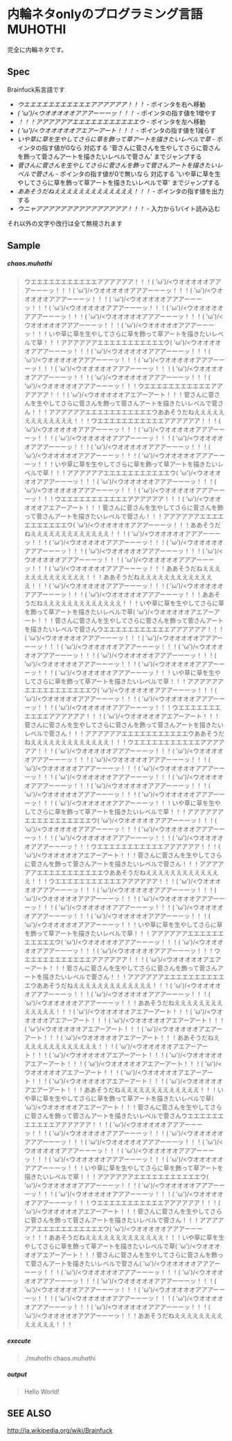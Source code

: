 内輪ネタonlyのプログラミング言語 MUHOTHI
====

完全に内輪ネタです。

Spec
----

Brainfuck系言語です

- *ウエエエエエエエエエエエアアアアアア！！！* - ポインタを右へ移動
- *\( 'ω')/<ウオオオオオアアアーーーッ！！！* - ポインタの指す値を1増やす
- *！！！アアアアアアエエエエエエエエエエエウ* - ポインタを左へ移動
- *\( 'ω')/<ウオオオオオアエアーアート！！！* - ポインタの指す値を1減らす
- *いや草に草を生やしてさらに草を飾って草アートを描きたいレベルで草* - ポインタの指す値が0なら 対応する '菅さんに菅さんを生やしてさらに菅さんを飾って菅さんアートを描きたいレベルで菅さん' までジャンプする
- *菅さんに菅さんを生やしてさらに菅さんを飾って菅さんアートを描きたいレベルで菅さん* - ポインタの指す値が0で無いなら 対応する 'いや草に草を生やしてさらに草を飾って草アートを描きたいレベルで草' までジャンプする
- *ああそうだねえええええええええええええ！！！* - ポインタの指す値を出力する
- *ウニャアアアアアアアアアアアアアアア！！！* - 入力から1バイト読み込む

それ以外の文字や改行は全て無視されます

Sample
----

##### chaos.muhothi
 
> ウエエエエエエエエエエエアアアアアア！！！( 'ω')/<ウオオオオオアアアーーーッ！！！( 'ω')/<ウオオオオオアアアーーーッ！！！( 'ω')/<ウオオオオオアアアーーーッ！！！( 'ω')/<ウオオオオオアアアーーーッ！！！( 'ω')/<ウオオオオオアアアーーーッ！！！( 'ω')/<ウオオオオオアアアーーーッ！！！( 'ω')/<ウオオオオオアアアーーーッ！！！( 'ω')/<ウオオオオオアアアーーーッ！！！( 'ω')/<ウオオオオオアアアーーーッ！！！いや草に草を生やしてさらに草を飾って草アートを描きたいレベルで草！！！アアアアアアエエエエエエエエエエエウ( 'ω')/<ウオオオオオアアアーーーッ！！！( 'ω')/<ウオオオオオアアアーーーッ！！！( 'ω')/<ウオオオオオアアアーーーッ！！！( 'ω')/<ウオオオオオアアアーーーッ！！！( 'ω')/<ウオオオオオアアアーーーッ！！！( 'ω')/<ウオオオオオアアアーーーッ！！！( 'ω')/<ウオオオオオアアアーーーッ！！！( 'ω')/<ウオオオオオアアアーーーッ！！！ウエエエエエエエエエエエアアアアアア！！！( 'ω')/<ウオオオオオアエアーアート！！！菅さんに菅さんを生やしてさらに菅さんを飾って菅さんアートを描きたいレベルで菅さん！！！アアアアアアエエエエエエエエエエエウああそうだねえええええええええええええ！！！﻿ウエエエエエエエエエエエアアアアアア！！！( 'ω')/<ウオオオオオアアアーーーッ！！！( 'ω')/<ウオオオオオアアアーーーッ！！！( 'ω')/<ウオオオオオアアアーーーッ！！！( 'ω')/<ウオオオオオアアアーーーッ！！！( 'ω')/<ウオオオオオアアアーーーッ！！！( 'ω')/<ウオオオオオアアアーーーッ！！！( 'ω')/<ウオオオオオアアアーーーッ！！！いや草に草を生やしてさらに草を飾って草アートを描きたいレベルで草！！！アアアアアアエエエエエエエエエエエウ( 'ω')/<ウオオオオオアアアーーーッ！！！( 'ω')/<ウオオオオオアアアーーーッ！！！( 'ω')/<ウオオオオオアアアーーーッ！！！( 'ω')/<ウオオオオオアアアーーーッ！！！ウエエエエエエエエエエエアアアアアア！！！( 'ω')/<ウオオオオオアエアーアート！！！菅さんに菅さんを生やしてさらに菅さんを飾って菅さんアートを描きたいレベルで菅さん！！！アアアアアアエエエエエエエエエエエウ( 'ω')/<ウオオオオオアアアーーーッ！！！ああそうだねえええええええええええええ！！！﻿( 'ω')/<ウオオオオオアアアーーーッ！！！( 'ω')/<ウオオオオオアアアーーーッ！！！( 'ω')/<ウオオオオオアアアーーーッ！！！( 'ω')/<ウオオオオオアアアーーーッ！！！( 'ω')/<ウオオオオオアアアーーーッ！！！( 'ω')/<ウオオオオオアアアーーーッ！！！( 'ω')/<ウオオオオオアアアーーーッ！！！ああそうだねえええええええええええええ！！！﻿ああそうだねえええええええええええええ！！！﻿( 'ω')/<ウオオオオオアアアーーーッ！！！( 'ω')/<ウオオオオオアアアーーーッ！！！( 'ω')/<ウオオオオオアアアーーーッ！！！ああそうだねえええええええええええええ！！！﻿いや草に草を生やしてさらに草を飾って草アートを描きたいレベルで草( 'ω')/<ウオオオオオアエアーアート！！！菅さんに菅さんを生やしてさらに菅さんを飾って菅さんアートを描きたいレベルで菅さんウエエエエエエエエエエエアアアアアア！！！( 'ω')/<ウオオオオオアアアーーーッ！！！( 'ω')/<ウオオオオオアアアーーーッ！！！( 'ω')/<ウオオオオオアアアーーーッ！！！( 'ω')/<ウオオオオオアアアーーーッ！！！( 'ω')/<ウオオオオオアアアーーーッ！！！( 'ω')/<ウオオオオオアアアーーーッ！！！( 'ω')/<ウオオオオオアアアーーーッ！！！( 'ω')/<ウオオオオオアアアーーーッ！！！いや草に草を生やしてさらに草を飾って草アートを描きたいレベルで草！！！アアアアアアエエエエエエエエエエエウ( 'ω')/<ウオオオオオアアアーーーッ！！！( 'ω')/<ウオオオオオアアアーーーッ！！！( 'ω')/<ウオオオオオアアアーーーッ！！！( 'ω')/<ウオオオオオアアアーーーッ！！！ウエエエエエエエエエエエアアアアアア！！！( 'ω')/<ウオオオオオアエアーアート！！！菅さんに菅さんを生やしてさらに菅さんを飾って菅さんアートを描きたいレベルで菅さん！！！アアアアアアエエエエエエエエエエエウああそうだねえええええええええええええ！！！﻿ウエエエエエエエエエエエアアアアアア！！！( 'ω')/<ウオオオオオアアアーーーッ！！！( 'ω')/<ウオオオオオアアアーーーッ！！！( 'ω')/<ウオオオオオアアアーーーッ！！！( 'ω')/<ウオオオオオアアアーーーッ！！！( 'ω')/<ウオオオオオアアアーーーッ！！！( 'ω')/<ウオオオオオアアアーーーッ！！！( 'ω')/<ウオオオオオアアアーーーッ！！！( 'ω')/<ウオオオオオアアアーーーッ！！！( 'ω')/<ウオオオオオアアアーーーッ！！！( 'ω')/<ウオオオオオアアアーーーッ！！！( 'ω')/<ウオオオオオアアアーーーッ！！！いや草に草を生やしてさらに草を飾って草アートを描きたいレベルで草！！！アアアアアアエエエエエエエエエエエウ( 'ω')/<ウオオオオオアアアーーーッ！！！( 'ω')/<ウオオオオオアアアーーーッ！！！( 'ω')/<ウオオオオオアアアーーーッ！！！( 'ω')/<ウオオオオオアアアーーーッ！！！( 'ω')/<ウオオオオオアアアーーーッ！！！ウエエエエエエエエエエエアアアアアア！！！( 'ω')/<ウオオオオオアエアーアート！！！菅さんに菅さんを生やしてさらに菅さんを飾って菅さんアートを描きたいレベルで菅さん！！！アアアアアアエエエエエエエエエエエウああそうだねえええええええええええええ！！！﻿ウエエエエエエエエエエエアアアアアア！！！( 'ω')/<ウオオオオオアアアーーーッ！！！( 'ω')/<ウオオオオオアアアーーーッ！！！( 'ω')/<ウオオオオオアアアーーーッ！！！( 'ω')/<ウオオオオオアアアーーーッ！！！( 'ω')/<ウオオオオオアアアーーーッ！！！( 'ω')/<ウオオオオオアアアーーーッ！！！( 'ω')/<ウオオオオオアアアーーーッ！！！( 'ω')/<ウオオオオオアアアーーーッ！！！いや草に草を生やしてさらに草を飾って草アートを描きたいレベルで草！！！アアアアアアエエエエエエエエエエエウ( 'ω')/<ウオオオオオアアアーーーッ！！！( 'ω')/<ウオオオオオアアアーーーッ！！！( 'ω')/<ウオオオオオアアアーーーッ！！！ウエエエエエエエエエエエアアアアアア！！！( 'ω')/<ウオオオオオアエアーアート！！！菅さんに菅さんを生やしてさらに菅さんを飾って菅さんアートを描きたいレベルで菅さん！！！アアアアアアエエエエエエエエエエエウああそうだねえええええええええええええ！！！﻿( 'ω')/<ウオオオオオアアアーーーッ！！！( 'ω')/<ウオオオオオアアアーーーッ！！！( 'ω')/<ウオオオオオアアアーーーッ！！！ああそうだねえええええええええええええ！！！﻿( 'ω')/<ウオオオオオアエアーアート！！！( 'ω')/<ウオオオオオアエアーアート！！！( 'ω')/<ウオオオオオアエアーアート！！！( 'ω')/<ウオオオオオアエアーアート！！！( 'ω')/<ウオオオオオアエアーアート！！！( 'ω')/<ウオオオオオアエアーアート！！！ああそうだねえええええええええええええ！！！﻿( 'ω')/<ウオオオオオアエアーアート！！！( 'ω')/<ウオオオオオアエアーアート！！！( 'ω')/<ウオオオオオアエアーアート！！！( 'ω')/<ウオオオオオアエアーアート！！！( 'ω')/<ウオオオオオアエアーアート！！！( 'ω')/<ウオオオオオアエアーアート！！！( 'ω')/<ウオオオオオアエアーアート！！！( 'ω')/<ウオオオオオアエアーアート！！！ああそうだねえええええええええええええ！！！﻿いや草に草を生やしてさらに草を飾って草アートを描きたいレベルで草( 'ω')/<ウオオオオオアエアーアート！！！菅さんに菅さんを生やしてさらに菅さんを飾って菅さんアートを描きたいレベルで菅さんウエエエエエエエエエエエアアアアアア！！！( 'ω')/<ウオオオオオアアアーーーッ！！！( 'ω')/<ウオオオオオアアアーーーッ！！！( 'ω')/<ウオオオオオアアアーーーッ！！！( 'ω')/<ウオオオオオアアアーーーッ！！！( 'ω')/<ウオオオオオアアアーーーッ！！！( 'ω')/<ウオオオオオアアアーーーッ！！！( 'ω')/<ウオオオオオアアアーーーッ！！！( 'ω')/<ウオオオオオアアアーーーッ！！！いや草に草を生やしてさらに草を飾って草アートを描きたいレベルで草！！！アアアアアアエエエエエエエエエエエウ( 'ω')/<ウオオオオオアアアーーーッ！！！( 'ω')/<ウオオオオオアアアーーーッ！！！( 'ω')/<ウオオオオオアアアーーーッ！！！( 'ω')/<ウオオオオオアアアーーーッ！！！ウエエエエエエエエエエエアアアアアア！！！( 'ω')/<ウオオオオオアエアーアート！！！菅さんに菅さんを生やしてさらに菅さんを飾って菅さんアートを描きたいレベルで菅さん！！！アアアアアアエエエエエエエエエエエウ( 'ω')/<ウオオオオオアアアーーーッ！！！ああそうだねえええええええええええええ！！！﻿いや草に草を生やしてさらに草を飾って草アートを描きたいレベルで草( 'ω')/<ウオオオオオアエアーアート！！！菅さんに菅さんを生やしてさらに菅さんを飾って菅さんアートを描きたいレベルで菅さん( 'ω')/<ウオオオオオアアアーーーッ！！！( 'ω')/<ウオオオオオアアアーーーッ！！！( 'ω')/<ウオオオオオアアアーーーッ！！！( 'ω')/<ウオオオオオアアアーーーッ！！！( 'ω')/<ウオオオオオアアアーーーッ！！！( 'ω')/<ウオオオオオアアアーーーッ！！！( 'ω')/<ウオオオオオアアアーーーッ！！！( 'ω')/<ウオオオオオアアアーーーッ！！！( 'ω')/<ウオオオオオアアアーーーッ！！！( 'ω')/<ウオオオオオアアアーーーッ！！！ああそうだねえええええええええええええ！！！﻿

##### execute
> ./muhothi chaos.muhothi

##### output

> Hello World!


SEE ALSO
----
http://ja.wikipedia.org/wiki/Brainfuck

